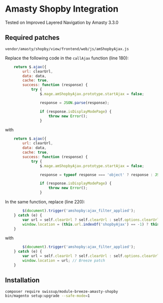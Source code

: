 # Amasty Shopby Integration

Tested on Improved Layered Navigation by Amasty 3.3.0

## Required patches

`vendor/amasty/shopby/view/frontend/web/js/amShopbyAjax.js`

Replace the following code in the `callAjax` function (line 180):

```js
    return $.ajax({
        url: clearUrl,
        data: data,
        cache: true,
        success: function (response) {
            try {
                $.mage.amShopbyAjax.prototype.startAjax = false;

                response = JSON.parse(response);

                if (response.isDisplayModePage) {
                    throw new Error();
                }
```

with

```js
    return $.ajax({
        url: clearUrl,
        data: data,
        cache: true,
        success: function (response) {
            try {
                $.mage.amShopbyAjax.prototype.startAjax = false;

                response = typeof response === 'object' ? response : JSON.parse(response);// Breeze patch

                if (response.isDisplayModePage) {
                    throw new Error();
                }
```

In the same function, replace (line 220):

```js
        $(document).trigger('amshopby:ajax_filter_applied');
    } catch (e) {
        var url = self.clearUrl ? self.clearUrl : self.options.clearUrl;
        window.location = (this.url.indexOf('shopbyAjax') == -1) ? this.url : url;
    }
```

with

```js
        $(document).trigger('amshopby:ajax_filter_applied');
    } catch (e) {
        var url = self.clearUrl ? self.clearUrl : self.options.clearUrl;
        window.location = url; // Breeze patch
    }
```

## Installation

```bash
composer require swissup/module-breeze-amasty-shopby
bin/magento setup:upgrade --safe-mode=1
```
